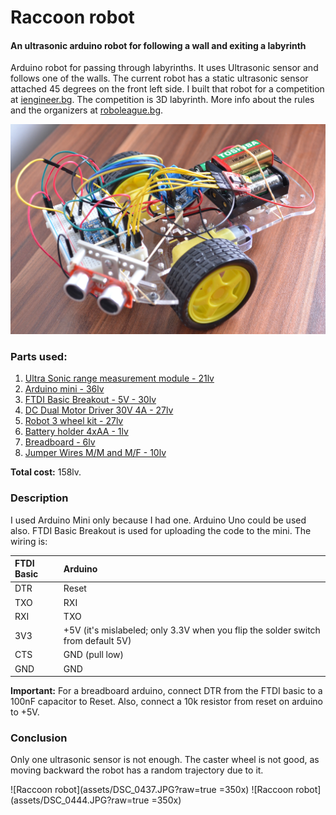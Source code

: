 Raccoon robot
=====================
#### An ultrasonic arduino robot for following a wall and exiting a labyrinth

Arduino robot for passing through labyrinths. It uses Ultrasonic sensor and follows one of the walls. The current robot has a static ultrasonic sensor attached 45 degrees on the front left side.
I built that robot for a competition at [iengineer.bg](http://iengineer.bg/). The competition is 3D labyrinth. More info about the rules and the organizers at [roboleague.bg](http://roboleague.bg/index.php/main/rules).

![Raccoon robot](assets/DSC_0439.JPG?raw=true)

### Parts used:

1. [Ultra Sonic range measurement module - 21lv](http://www.seeedstudio.com/depot/Ultra-Sonic-range-measurement-module-p-626.html)
2. [Arduino mini - 36lv](http://www.robotev.com/product_info.php?products_id=419&osCsid=ad8an77rb67tupsu7m3f0jssm1)
3. [FTDI Basic Breakout - 5V - 30lv](http://www.robotev.com/product_info.php?products_id=268)
4. [DC Dual Motor Driver 30V 4A - 27lv](http://www.robotev.com/product_info.php?cPath=1_40_39&products_id=173)
5. [Robot 3 wheel kit - 27lv](https://www.olimex.com/Products/RobotParts/Chassis/ROBOT-3-WHEEL-KIT/)
6. [Battery holder 4xAA - 1lv](https://www.olimex.com/Products/RobotParts/Misc/BAT-HOLDER-4XAA/)
7. [Breadboard - 6lv](http://www.robotev.com/product_info.php?products_id=134)
8. [Jumper Wires M/M and M/F - 10lv](http://www.robotev.com/product_info.php?products_id=378)

**Total cost:** 158lv.

### Description

I used Arduino Mini only because I had one. Arduino Uno could be used also. FTDI Basic Breakout is used for uploading the code to the mini. The wiring is:

|FTDI Basic | Arduino|
|:------------- |:------------- | 
|DTR | Reset |
|TXO | RXI |
|RXI | TXO |
|3V3 | +5V (it's mislabeled; only 3.3V when you flip the solder switch from default 5V) |
|CTS | GND (pull low) |
|GND | GND |

**Important:** For a breadboard arduino, connect DTR from the FTDI basic to a 100nF capacitor to Reset. Also, connect a 10k resistor from reset on arduino to +5V.

### Conclusion

Only one ultrasonic sensor is not enough. The caster wheel is not good, as moving backward the robot has a random trajectory due to it.

![Raccoon robot](assets/DSC_0437.JPG?raw=true =350x) ![Raccoon robot](assets/DSC_0444.JPG?raw=true =350x)
